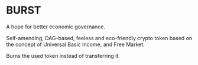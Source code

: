 # BURST
A hope for better economic governance.

Self-amending, DAG-based, feeless and eco-friendly crypto token based on the concept of Universal Basic Income, and Free Market.

Burns the used token instead of transferring it.
